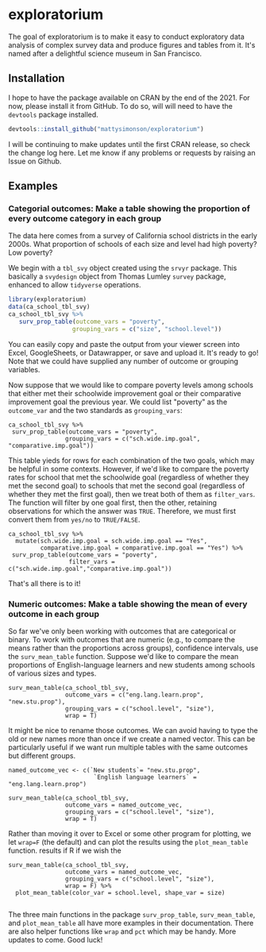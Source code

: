 # exploratorium

<!-- badges: start -->
<!-- badges: end -->

The goal of exploratorium is to make it easy to conduct exploratory data analysis of complex survey data and produce figures and tables from it. It's named after a delightful science museum in San Francisco.

## Installation

I hope to have the package available on CRAN by the end of the 2021. For now, please install it from GitHub. To do so, will will need to have the `devtools` package installed.

``` r
devtools::install_github("mattysimonson/exploratorium")
```
I will be continuing to make updates until the first CRAN release, so check the change log here. Let me know if any problems or requests by raising an Issue on Github.

## Examples

### Categorial outcomes: Make a table showing the proportion of every outcome category in each group

The data here comes from a survey of California school districts in the early 2000s.
What proportion of schools of each size and level had high poverty? Low poverty?

We begin with a `tbl_svy` object created using the `srvyr` package. This basically a `svydesign` object from Thomas Lumley `survey` package, enhanced to allow `tidyverse` operations.

``` r
library(exploratorium)
data(ca_school_tbl_svy)
ca_school_tbl_svy %>%
   surv_prop_table(outcome_vars = "poverty",
                  grouping_vars = c("size", "school.level"))
```
You can easily copy and paste the output from your viewer screen into Excel, GoogleSheets, or Datawrapper, or save and upload it. It's ready to go! Note that we could have supplied any number of outcome or grouping variables. 

Now suppose that we would like to compare poverty levels among schools that either met their schoolwide improvement goal or their comparative improvement goal the previous year. We could list "poverty" as the `outcome_var` and the two standards as `grouping_vars`:

```
ca_school_tbl_svy %>%
 surv_prop_table(outcome_vars = "poverty",
                grouping_vars = c("sch.wide.imp.goal", "comparative.imp.goal"))
```
This table yieds for rows for each combination of the two goals, which may be helpful in some contexts. However, if we'd like to compare the poverty rates for school that met the schoolwide goal (regardless of whether they met the second goal) to schools that met the second goal (regardless of whether they met the first goal), then we treat both of them as `filter_vars`. The function will filter by one goal first, then the other, retaining observations for which the answer was `TRUE`. Therefore, we must first convert them from `yes/no` to `TRUE/FALSE`.

```
ca_school_tbl_svy %>%
  mutate(sch.wide.imp.goal = sch.wide.imp.goal == "Yes",
         comparative.imp.goal = comparative.imp.goal == "Yes") %>%
 surv_prop_table(outcome_vars = "poverty",
                 filter_vars = c("sch.wide.imp.goal","comparative.imp.goal"))
```
That's all there is to it! 

### Numeric outcomes: Make a table showing the mean of every outcome in each group

So far we've only been working with outcomes that are categorical or binary. To work with outcomes that are numeric (e.g., to compare the means rather than the proportions across groups), confidence intervals, use the `surv_mean_table` function. Suppose we'd like to compare the mean
proportions of English-language learners and new students among schools of various sizes and types.

```
surv_mean_table(ca_school_tbl_svy, 
                outcome_vars = c("eng.lang.learn.prop", "new.stu.prop"), 
                grouping_vars = c("school.level", "size"),
                wrap = T)

```

It might be nice to rename those outcomes. We can avoid having to type
the old or new names more than once if we create a named vector. This can be particularly
useful if we want run multiple tables with the same outcomes but different groups.

```
named_outcome_vec <- c(`New students`= "new.stu.prop",
                        `English language learners` = "eng.lang.learn.prop")
                        
surv_mean_table(ca_school_tbl_svy, 
                outcome_vars = named_outcome_vec, 
                grouping_vars = c("school.level", "size"),
                wrap = T)
```
Rather than moving it over to Excel or some other program for plotting, we let `wrap=F` (the default) and can plot the results using the `plot_mean_table` function.
results if R if we wish the 

```
surv_mean_table(ca_school_tbl_svy, 
                outcome_vars = named_outcome_vec, 
                grouping_vars = c("school.level", "size"),
                wrap = F) %>% 
  plot_mean_table(color_var = school.level, shape_var = size)
                                  
```

The three main functions in the package `surv_prop_table`, `surv_mean_table`, and `plot_mean_table` all have more examples in their documentation. There are also helper functions like `wrap` and `pct` which may be handy. More updates to come. Good luck! 
